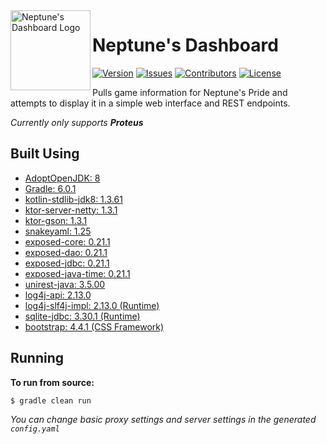 <img src="https://github.com/Macro303/Neptunes-Dashboard/blob/master/logo.png" align="left" width="128" height="128" alt="Neptune's Dashboard Logo"/>

# Neptune's Dashboard
[![Version](https://img.shields.io/github/tag-pre/Macro303/Neptunes-Dashboard.svg?label=version)](https://github.com/Macro303/Neptunes-Dashboard/releases)
[![Issues](https://img.shields.io/github/issues/Macro303/Neptunes-Dashboard.svg?label=issues)](https://github.com/Macro303/Neptunes-Dashboard/issues)
[![Contributors](https://img.shields.io/github/contributors/Macro303/Neptunes-Dashboard.svg?label=contributors)](https://github.com/Macro303/Neptunes-Dashboard/graphs/contributors)
[![License](https://img.shields.io/github/license/Macro303/Neptunes-Dashboard.svg?=label=license)](https://raw.githubusercontent.com/Macro303/Neptunes-Dashboard/master/LICENSE)

Pulls game information for Neptune's Pride and attempts to display it in a simple web interface and REST endpoints.

_Currently only supports **Proteus**_

## Built Using
 - [AdoptOpenJDK: 8](https://adoptopenjdk.net/)
 - [Gradle: 6.0.1](https://gradle.org/)
 - [kotlin-stdlib-jdk8: 1.3.61](https://kotlinlang.org/)
 - [ktor-server-netty: 1.3.1](https://github.com/ktorio/ktor)
 - [ktor-gson: 1.3.1](https://github.com/ktorio/ktor)
 - [snakeyaml: 1.25](http://www.snakeyaml.org)
 - [exposed-core: 0.21.1](https://github.com/JetBrains/Exposed)
 - [exposed-dao: 0.21.1](https://github.com/JetBrains/Exposed)
 - [exposed-jdbc: 0.21.1](https://github.com/JetBrains/Exposed)
 - [exposed-java-time: 0.21.1](https://github.com/JetBrains/Exposed)
 - [unirest-java: 3.5.00](https://github.com/Kong/unirest-java)
 - [log4j-api: 2.13.0](https://logging.apache.org/log4j/2.x/)
 - [log4j-slf4j-impl: 2.13.0 (Runtime)](https://logging.apache.org/log4j/2.x/)
 - [sqlite-jdbc: 3.30.1 (Runtime)](https://github.com/xerial/sqlite-jdbc)
 - [bootstrap: 4.4.1 (CSS Framework)](https://getbootstrap.com/)
 
## Running
**To run from source:**
```bash
$ gradle clean run
```
_You can change basic proxy settings and server settings in the generated `config.yaml`_